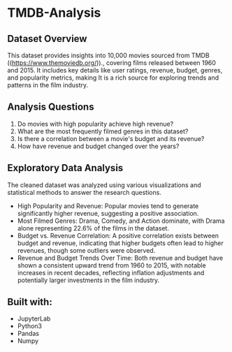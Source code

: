 # TMDB-Analysis
## Dataset Overview
 This dataset provides insights into 10,000 movies sourced from TMDB ((https://www.themoviedb.org/))., covering films released between 1960 and 2015. It includes key details like user ratings, revenue, budget, genres, and popularity metrics, making 
 It is a rich source for exploring trends and patterns in the film industry.

## Analysis Questions
1) Do movies with high popularity achieve high revenue?
2) What are the most frequently filmed genres in this dataset?
3) Is there a correlation between a movie's budget and its revenue?
4) How have revenue and budget changed over the years?

## Exploratory Data Analysis
The cleaned dataset was analyzed using various visualizations and statistical methods to answer the research questions.

- High Popularity and Revenue:
Popular movies tend to generate significantly higher revenue, suggesting a positive association.
- Most Filmed Genres: 
Drama, Comedy, and Action dominate, with Drama alone representing 22.6% of the films in the dataset.
- Budget vs. Revenue Correlation: 
A positive correlation exists between budget and revenue, indicating that higher budgets often lead to higher revenues, though some outliers were observed.
- Revenue and Budget Trends Over Time: 
Both revenue and budget have shown a consistent upward trend from 1960 to 2015, with notable increases in recent decades, reflecting inflation adjustments and potentially larger investments in the film industry.

## Built with:
- JupyterLab
- Python3
- Pandas
- Numpy

